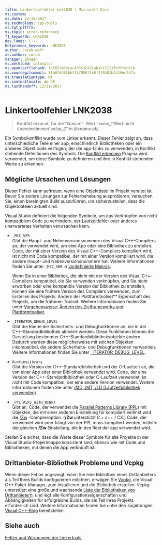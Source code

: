 ```yaml
---
title: Linkertoolfehler Lnk2038 | Microsoft Docs
ms.custom: 
ms.date: 12/15/2017
ms.technology: cpp-tools
ms.tgt_pltfrm: 
ms.topic: error-reference
f1_keywords: LNK2038
dev_langs: C++
helpviewer_keywords: LNK2038
author: corob-msft
ms.author: corob
manager: ghogen
ms.workload: cplusplus
ms.openlocfilehash: 13f65f403cac43551b787abab15713fb9ffab618
ms.sourcegitcommit: 8fa8fdf0fbb4f57950f1e8f4f9b81b4d39ec7d7a
ms.translationtype: MT
ms.contentlocale: de-DE
ms.lasthandoff: 12/21/2017
---
```

# <a name="linker-tools-error-lnk2038"></a>Linkertoolfehler LNK2038

> Konflikt erkannt, für die "*Namen*": Wert "*value_1*'Wert nicht übereinstimmen'*value_2*" in *filename.obj*

Ein Symbolkonflikt wurde vom Linker erkannt. Dieser Fehler zeigt an, dass unterschiedliche Teile einer app, einschließlich Bibliotheken oder ein anderes Objekt code verfügen, der die app-Links zu verwenden, in Konflikt stehende Definitionen des Symbols. Die [Konflikt erkennen](../../preprocessor/detect-mismatch.md) Pragma wird verwendet, um diese Symbole zu definieren und ihre in Konflikt stehenden Werte zu erkennen.

## <a name="possible-causes-and-solutions"></a>Mögliche Ursachen und Lösungen

Dieser Fehler kann auftreten, wenn eine Objektdatei im Projekt veraltet ist. Bevor Sie andere Lösungen zur Fehlerbehebung ausprobieren, versuchen Sie, einen bereinigten Build auszuführen, um sicherzustellen, dass die Objektdateien aktuell sind.

Visual Studio definiert die folgenden Symbole, um das Verknüpfen von nicht kompatiblem Code zu verhindern, der Laufzeitfehler oder anderes unerwartetes Verhalten verursachen kann.

- `_MSC_VER`  
   Gibt die Haupt- und Nebenversionsnummern des Visual C++-Compilers an, der verwendet wird, um eine App oder eine Bibliothek zu erstellen. Code, der mit einer Version des Visual C++-Compilers kompiliert wird, ist nicht mit Code kompatibel, der mit einer Version kompiliert wird, die andere Haupt- und Nebenversionsnummern hat. Weitere Informationen finden Sie unter `_MSC_VER` in [vordefinierte Makros](../../preprocessor/predefined-macros.md).

   Wenn Sie in einer Bibliothek, die nicht mit der Version des Visual C++-Compilers kompatibel, die Sie verwenden verknüpfen, und Sie nicht erworben oder eine kompatible Version der Bibliothek zu erstellen, können Sie eine frühere Version des Compilers verwenden, zum Erstellen des Projekts: Ändern der <C1/>Plattformtoolset** Eigenschaft des Projekts, um die früheren Toolset. Weitere Informationen finden Sie unter [Vorgehensweise: Ändern des Zielframeworks und Plattformtoolset](../../build/how-to-modify-the-target-framework-and-platform-toolset.md).

- `_ITERATOR_DEBUG_LEVEL`  
   Gibt die Ebene der Sicherheits- und Debugfunktionen an, die in der C++-Standardbibliothek aktiviert werden. Diese Funktionen können die Darstellung bestimmter C++-Standardbibliotheksobjekte ändern. Dadurch werden diese möglicherweise mit solchen Objekten inkompatibel, die andere Sicherheits- und Debugfunktionen verwenden. Weitere Informationen finden Sie unter [_ITERATOR_DEBUG_LEVEL](../../standard-library/iterator-debug-level.md).

- `RuntimeLibrary`  
   Gibt die Version der C++-Standardbibliothek und der C-Laufzeit an, die von einer App oder einer Bibliothek verwendet wird. Code, der eine Version der C++-Standardbibliothek oder C-Laufzeit verwendet, ist nicht mit Code kompatibel, der eine andere Version verwendet. Weitere Informationen finden Sie unter [/MD, /MT, /LD (Laufzeitbibliothek verwenden)](../../build/reference/md-mt-ld-use-run-time-library.md).

- `_PPLTASKS_WITH_WINRT`  
   Gibt an, Code, der verwendet die [Parallel Patterns Library (PPL)](../../parallel/concrt/parallel-patterns-library-ppl.md) mit Objekten, die mit einer anderen Einstellung für kompiliert verlinkt wird die [/Zw](../../build/reference/zw-windows-runtime-compilation.md) -Compileroption. (**/Zw** unterstützt C + c++ / CX.) Code, der verwendet wird oder hängt von der PPL muss kompiliert werden, mithilfe der gleichen **/Zw** Einstellung, die in den Rest der app verwendet wird.

Stellen Sie sicher, dass die Werte dieser Symbole für alle Projekte in der Visual Studio-Projektmappe konsistent sind, ebenso wie mit Code und Bibliotheken, mit denen die App verknüpft ist.

## <a name="third-party-library-issues-and-vcpkg"></a>Drittanbieter-Bibliothek Probleme und Vcpkg

Wenn dieser Fehler angezeigt, wenn Sie eine Bibliothek eines Drittanbieters als Teil Ihres Builds konfigurieren möchten, erwägen Sie [Vcpkg](../../vcpkg.md), die Visual C++ Paket-Manager, zum Installieren und die Bibliothek erstellen. Vcpkg unterstützt eine große und wachsende [Liste der Bibliotheken von Drittanbietern](https://github.com/Microsoft/vcpkg/tree/master/ports), und legt alle Konfigurationseigenschaften und Abhängigkeiten für erfolgreiche Builds, die als Teil Ihres Projekts erforderlich sind. Weitere Informationen finden Sie unter den zugehörigen [Visual C++-Blog](https://blogs.msdn.microsoft.com/vcblog/2016/09/19/vcpkg-a-tool-to-acquire-and-build-c-open-source-libraries-on-windows/) bereitstellen.

## <a name="see-also"></a>Siehe auch

[Fehler und Warnungen der Linkertools](../../error-messages/tool-errors/linker-tools-errors-and-warnings.md)